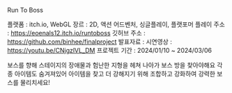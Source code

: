 
Run To Boss

플랫폼 : itch.io, WebGL
장르 : 2D, 액션 어드벤처, 싱글플레이, 플랫포머
플레이 주소 : https://eoenals12.itch.io/runtoboss
깃허브 주소 : https://github.com/binhee/finalproject
발표자료 : 
시연영상 : https://youtu.be/CNjgzlVL_DM
프로젝트 기간 : 2024/01/10 ~ 2024/03/06

보스를 향해 스테이지의 장애물과 험난한 지형을 헤쳐 나아가 보스 방을 찾아야해요
각종 아이템도 숨겨져있어 아이템을 찾고 더 강해지기 위해 조합하고 강화하여 강력한 보스를 물리치세요!
